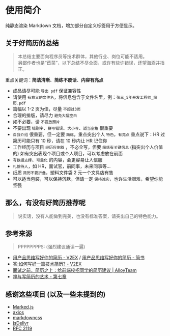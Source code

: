 # 使用简介

纯静态渲染 Markdown 文档，增加部分自定义标签用于方便显示。

## 关于好简历的总结

> 本总结主要面向程序员等技术群体，其他行业、岗位可能不适用。  
> 另鄙作者也是“苣菜”，以下总结不尽全面，或许有些许错误，还望海涵并指正。

重点关键词：**简洁清晰**、**简练不废话**、**内容有亮点**

- 成品请尽可能 `导出 pdf` 保证兼容性
- 请使用 `有意义的文件名`，将信息包含于文件名里，例：`张三_5年开发工程师_简历.pdf`
- 篇幅以 1-2 页为佳，尽量 `不超过3页`
- 合理的排版，请尽力 `避免大幅空白`
- 如不必要，请 `不要放照片`
- 不要出现 `错别字`、`拼写错误`、`大小写`、`适当空格` 很重要
- `自我介绍` 很重要，但一定要 `简练`，重点突出个人 `特色`，`有亮点`
    重点说下：HR 过简历可能只有 10 秒，请在 10 秒内让 HR 记住你
- 工作经历与项目 `经历应倒叙` ，不必全写，但要 `简练有关键信息` (指突出个人价值的)
  如有突出表现个项目或个人项目，可以考虑放在前面
- `有数据支撑`、`可量化` 的内容，会更容易让人信服
- `礼貌待人`，如 HR，面试官，前同事，未来同事等...
- 纸质 `简历不要折叠`，塑料文件袋 2 元一个文具店有售
- 可以适当包装，可以保持沉默，但请一定 `保持诚实`，也许生活艰难，希望你能坚强

## 那么，有没有好简历推荐呢

> 说实话，没有人能做到完美，也没有标准答案，请突出自己的特色能力。

## 参考来源

> PPPPPPPPS: (强烈建议通读一遍)

- [用产品思维写好你的简历 - V2EX](https://www.v2ex.com/t/262039) / [用产品思维写好你的简历 - 简书](https://www.jianshu.com/p/ca1867413fa3)
- [答:如何写好一篇技术简历? - V2EX](https://www.v2ex.com/t/623704)
- [面试之前，简历之上：给前端校招同学的简历建议 | AlloyTeam](http://www.alloyteam.com/2019/09/13948/)
- [禅与写简历的艺术 - 第七章](http://www.zoomfeng.com/blog/shan-yu-xie-jian-li-de-yi-zhu.html)

## 感谢这些项目 (以及一些未提到的)

- [Marked.js](https://github.com/markedjs/marked)
- [axios](https://github.com/axios/axios)
- [markdowncss](https://github.com/jwsky/markdowncss)
- [jsDelivr](https://www.jsdelivr.com/)
- [RFC 2119](https://www.ietf.org/rfc/rfc2119.txt)
